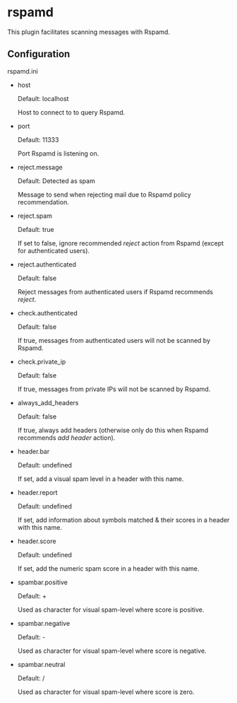 rspamd
======

This plugin facilitates scanning messages with Rspamd.

Configuration
-------------

rspamd.ini

- host

    Default: localhost

    Host to connect to to query Rspamd.

- port

    Default: 11333

    Port Rspamd is listening on.

- reject.message

    Default: Detected as spam

    Message to send when rejecting mail due to Rspamd policy recommendation.

- reject.spam

    Default: true

    If set to false, ignore recommended *reject* action from Rspamd (except
    for authenticated users).

- reject.authenticated

    Default: false

    Reject messages from authenticated users if Rspamd recommends *reject*.

- check.authenticated

    Default: false

    If true, messages from authenticated users will not be scanned by Rspamd.

- check.private\_ip

    Default: false

    If true, messages from private IPs will not be scanned by Rspamd.

- always\_add\_headers

    Default: false

    If true, always add headers (otherwise only do this when Rspamd recommends
    *add header* action).

- header.bar

    Default: undefined

    If set, add a visual spam level in a header with this name.

- header.report

    Default: undefined

    If set, add information about symbols matched & their scores in a header
    with this name.

- header.score

    Default: undefined

    If set, add the numeric spam score in a header with this name.

- spambar.positive

    Default: +

    Used as character for visual spam-level where score is positive.

- spambar.negative

    Default: -

    Used as character for visual spam-level where score is negative.

- spambar.neutral

    Default: /

    Used as character for visual spam-level where score is zero.

